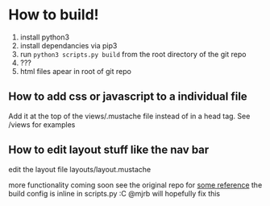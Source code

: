 # How to build!
1. install python3
2. install dependancies via pip3
3. run `python3 scripts.py build` from the root directory of the git repo
4. ???
5. html files apear in root of git repo

## How to add css or javascript to a individual file
Add it at the top of the views/<yourfile>.mustache file instead of in a head tag. See /views for examples

## How to edit layout stuff like the nav bar
edit the layout file layouts/layout.mustache

more functionality coming soon
see the original repo for [some reference](https://github.com/mjrb/compile.py)
the build config is inline in scripts.py :C @mjrb will hopefully fix this
